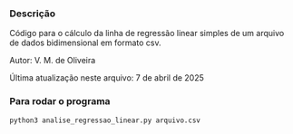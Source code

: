 ### Descrição

Código para o cálculo da linha de regressão linear simples de um arquivo de dados bidimensional em formato csv. 

Autor: V. M. de Oliveira

Última atualização neste arquivo: 7 de abril de 2025

### Para rodar o programa

```bash
python3 analise_regressao_linear.py arquivo.csv 
```
